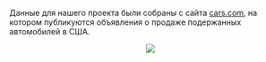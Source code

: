 Данные для нашего проекта были собраны с сайта [cars.com](https://www.cars.com/), на котором публикуются объявления о продаже подержанных автомобилей в США.

<center>
<img src="https://imgur.com/JAVmJYB.jpg">
</center>
